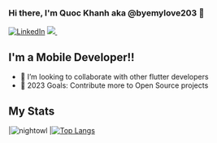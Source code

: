 ### Hi there, I'm Quoc Khanh aka @byemylove203 👋 


[![LinkedIn](https://img.shields.io/website?label=LinkedIn&style=for-the-badge&url=https%3A%2F%2Fjahswill-dev.web.app)](https://www.linkedin.com/in/quoc-khanh-0343a9259/)
<a href="mailto:quockhanhtn01@@gmail.com" target="_blank">
  <img src="https://img.shields.io/badge/email-%23D14836.svg?&style=for-the-badge&logo=gmail&logoColor=white" />
</a>&nbsp;&nbsp;


## I'm a Mobile Developer!!


- 👯 I’m looking to collaborate with other flutter developers
- 🥅 2023 Goals: Contribute more to Open Source projects



## My Stats


|![nightowl][nightowl]
|[![Top Langs](https://github-readme-stats.vercel.app/api/top-langs/?username=byemylove203&count_private=true&layout=compact&theme=nightowl&hide=html,jupyter%20notebook&langs_count=7)](https://github.com/anuraghazra/github-readme-stats)



[website]: https://jahswill-dev.web.app/
[article]: https://jasper-dev.hashnode.dev/drawing-bezier-curves-and-splines-with-custompaint-flutter


[nightowl]: https://github-readme-stats.vercel.app/api?username=byemylove203&count_private=true&show_icons=true&hide=contribs,prs&cache_seconds=86400&theme=nightowl
